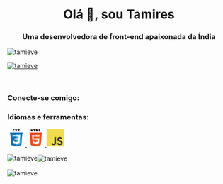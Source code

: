 <h1 align="center">Olá 👋, sou Tamires</h1>
<h3 align="center">Uma desenvolvedora de front-end apaixonada da Índia</h3>

<p align="left"> <img src="https://komarev.com/ghpvc/?username=tamieve&label=Profile%20views&color=0e75b6&style=flat" alt="tamieve" /> </p> <p align="left"

> <a href="https://github.com/ryo-ma/github-profile-trophy"><img src="https://github-profile-trophy.vercel.app/?username=tamieve" alt="tamieve" /></a> </p>

<p align="left"> <a href="https://twitter.com/" target="blank"><img src="https://img.shields.io/twitter/follow/?logo=twitter&style=for-the-badge" alt="" /></a> </p>

<h3 align="left">Conecte-se comigo:</h3>
<p align="left">
</p>

<h3 align="left">Idiomas e ferramentas:</h3>
<p align="left"> <a href="https://www.w3schools.com/css/" target="_blank" rel="noreferrer"> <img src="https://raw.githubusercontent.com/devicons/devicon/master/icons/css3/css3-original-wordmark.svg" alt="css3" width="40" height="40"/> </a> <a href="https://www.w3.org/html/" target="_blank" rel="noreferrer"> <img src="https://raw.githubusercontent.com/devicons/devicon/master/icons/html5/html5-original-wordmark.svg" alt="html5" width="40" height="40"/> </a> <a href="https://developer.mozilla.org/en-US/docs/Web/JavaScript" target="_blank" rel="noreferrer"> <img src="https://raw.githubusercontent.com/devicons/devicon/master/icons/javascript/javascript-original.svg" alt="javascript" width="40" height="40"/> </a> </p>

<p><img align="left" src="https://github-readme-stats.vercel.app/api/top-langs?username=tamieve&show_icons=true&locale=en&layout=compact" alt="tamieve" /></p>

<p> <img align="center" src="https://github-readme-stats.vercel.app/api?username=tamieve&show_icons=true&locale=en" alt="tamieve" /></p>

<p><img align="center" src="https://github-readme-streak-stats.herokuapp.com/?user=tamieve&" alt="tamieve" /></p>
